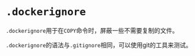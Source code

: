 # `.dockerignore`

`.dockerignore`用于在`COPY`命令时，屏蔽一些不需要复制的文件。

`.dockerignore`的语法与`.gitignore`相同，可以使用git的工具来测试。